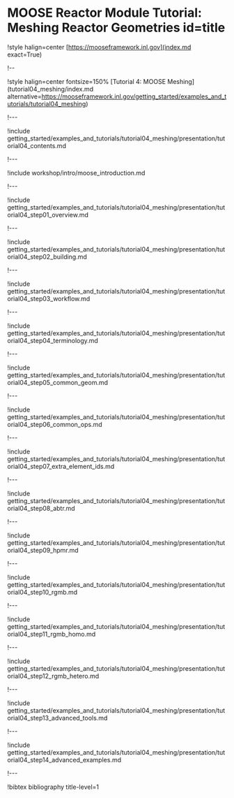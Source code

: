 # MOOSE Reactor Module Tutorial: Meshing Reactor Geometries id=title

!style halign=center
[https://mooseframework.inl.gov](index.md exact=True)

!--

!style halign=center fontsize=150%
[Tutorial 4: MOOSE Meshing](tutorial04_meshing/index.md alternative=https://mooseframework.inl.gov/getting_started/examples_and_tutorials/tutorial04_meshing)

!---

!include getting_started/examples_and_tutorials/tutorial04_meshing/presentation/tutorial04_contents.md

!---

!include workshop/intro/moose_introduction.md

!---

!include getting_started/examples_and_tutorials/tutorial04_meshing/presentation/tutorial04_step01_overview.md

!---

!include getting_started/examples_and_tutorials/tutorial04_meshing/presentation/tutorial04_step02_building.md

!---

!include getting_started/examples_and_tutorials/tutorial04_meshing/presentation/tutorial04_step03_workflow.md

!---

!include getting_started/examples_and_tutorials/tutorial04_meshing/presentation/tutorial04_step04_terminology.md

!---

!include getting_started/examples_and_tutorials/tutorial04_meshing/presentation/tutorial04_step05_common_geom.md

!---

!include getting_started/examples_and_tutorials/tutorial04_meshing/presentation/tutorial04_step06_common_ops.md

!---

!include getting_started/examples_and_tutorials/tutorial04_meshing/presentation/tutorial04_step07_extra_element_ids.md

!---

!include getting_started/examples_and_tutorials/tutorial04_meshing/presentation/tutorial04_step08_abtr.md

!---

!include getting_started/examples_and_tutorials/tutorial04_meshing/presentation/tutorial04_step09_hpmr.md

!---

!include getting_started/examples_and_tutorials/tutorial04_meshing/presentation/tutorial04_step10_rgmb.md

!---

!include getting_started/examples_and_tutorials/tutorial04_meshing/presentation/tutorial04_step11_rgmb_homo.md

!---

!include getting_started/examples_and_tutorials/tutorial04_meshing/presentation/tutorial04_step12_rgmb_hetero.md

!---

!include getting_started/examples_and_tutorials/tutorial04_meshing/presentation/tutorial04_step13_advanced_tools.md

!---

!include getting_started/examples_and_tutorials/tutorial04_meshing/presentation/tutorial04_step14_advanced_examples.md

!---

!bibtex bibliography title-level=1
